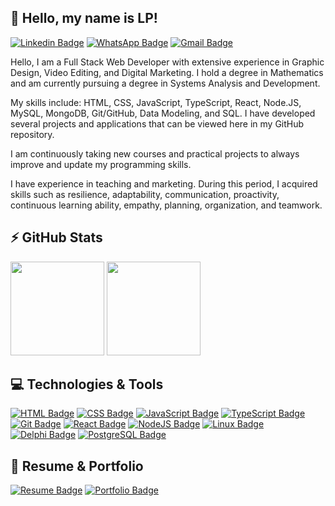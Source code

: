 ## 👋 Hello, my name is LP!
[![Linkedin Badge](https://img.shields.io/badge/-LinkedIn-0075b4?style=for-the-badge&logo=Linkedin&logoColor=white)](https://www.linkedin.com/in/lu%C3%ADs-campanholi/)
[![WhatsApp Badge](https://img.shields.io/badge/-WhatsApp-25D366?style=for-the-badge&logo=whatsapp&logoColor=white)](https://wa.me/5544984188917)
[![Gmail Badge](https://img.shields.io/badge/-Gmail-f1493c?style=for-the-badge&logo=gmail&logoColor=white)](mailto:lpcampanholi@gmail.com)

Hello, I am a Full Stack Web Developer with extensive experience in Graphic Design, Video Editing, and Digital Marketing. I hold a degree in Mathematics and am currently pursuing a degree in Systems Analysis and Development.

My skills include: HTML, CSS, JavaScript, TypeScript, React, Node.JS, MySQL, MongoDB, Git/GitHub, Data Modeling, and SQL. I have developed several projects and applications that can be viewed here in my GitHub repository.

I am continuously taking new courses and practical projects to always improve and update my programming skills.

I have experience in teaching and marketing. During this period, I acquired skills such as resilience, adaptability, communication, proactivity, continuous learning ability, empathy, planning, organization, and teamwork.

## ⚡ GitHub Stats
<div>
  <img height="150em" src="https://github-readme-stats.vercel.app/api/top-langs/?username=lpcampanholi&layout=compact&hide_border=true&theme=tokyonight">
  <img height="150em" src="https://github-readme-stats.vercel.app/api?username=lpcampanholi&show_icons=true&hide_border=true&theme=tokyonight">
</div>

## 💻 Technologies & Tools
[![HTML Badge](https://img.shields.io/badge/-HTML-212121?style=for-the-badge&logo=html5&logoColor=e4552d)](#)
[![CSS Badge](https://img.shields.io/badge/-CSS-212121?style=for-the-badge&logo=css3&logoColor=1c76b8)](#)
[![JavaScript Badge](https://img.shields.io/badge/-JavaScript-212121?style=for-the-badge&logo=javascript&logoColor=fbe123)](#)
[![TypeScript Badge](https://img.shields.io/badge/-TypeScript-212121?style=for-the-badge&logo=typescript&logoColor=377cc8)](#)
[![Git Badge](https://img.shields.io/badge/-Git-212121?style=for-the-badge&logo=git&logoColor=f05539)](#)
[![React Badge](https://img.shields.io/badge/-React-212121?style=for-the-badge&logo=react&logoColor=08d9ff)](#)
[![NodeJS Badge](https://img.shields.io/badge/-Node.JS-212121?style=for-the-badge&logo=node.js&logoColor=84bf47)](#)
[![Linux Badge](https://img.shields.io/badge/-Linux-212121?style=for-the-badge&logo=ubuntu&logoColor=ea5516)](#)
[![Delphi Badge](https://img.shields.io/badge/-Delphi-212121?style=for-the-badge&logo=delphi&logoColor=f32e3b)](#)
[![PostgreSQL Badge](https://img.shields.io/badge/-PostgreSQL-212121?style=for-the-badge&logo=postgresql&logoColor=376695)](#)

## 📃 Resume & Portfolio
[![Resume Badge](https://img.shields.io/badge/-Resume-212121?style=for-the-badge)](https://lpcampanholi.github.io/meu-curriculo-estilizado/index.html)
[![Portfolio Badge](https://img.shields.io/badge/-Design_Portfolio-212121?style=for-the-badge)](https://drive.google.com/file/d/1DhYXBNLFBwCiymLD_BDWPIti59Ol_-R5/view?usp=sharing)

<!---
lpcampanholi/lpcampanholi is a ✨ special ✨ repository because its `README.md` (this file) appears on your GitHub profile.
You can click the Preview link to take a look at your changes.
--->
